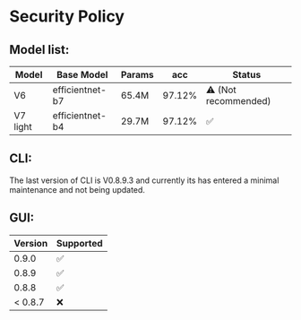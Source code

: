 # Security Policy

## Model list:
| Model    | Base Model      | Params | acc    | Status |
|----------|-----------------|--------|--------|--------|
| V6       | efficientnet-b7 | 65.4M  | 97.12% |   ⚠️ (Not recommended) |
| V7 light | efficientnet-b4 | 29.7M  | 97.12% |   ✅  |

## CLI:
The last version of CLI is V0.8.9.3 and currently its has entered a minimal maintenance and not being updated.

## GUI:

| Version | Supported          |
| ------- | ------------------ |
| 0.9.0   | :white_check_mark: |
| 0.8.9   | :white_check_mark: |
| 0.8.8   | :white_check_mark: |
| < 0.8.7 | :x:                |
